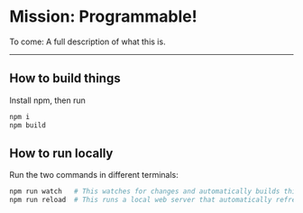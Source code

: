 # Mission: Programmable!

To come: A full description of what this is.

---

## How to build things

Install npm, then run

```sh
npm i
npm build
```

## How to run locally

Run the two commands in different terminals:

```sh
npm run watch   # This watches for changes and automatically builds things when files change
npm run reload  # This runs a local web server that automatically refreshes when files change
```
